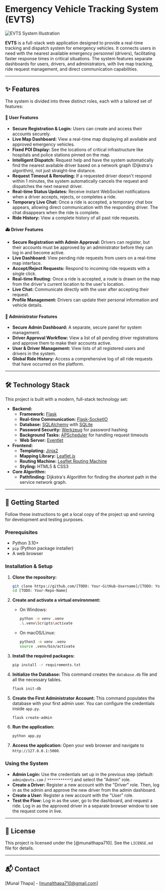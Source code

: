 # Emergency Vehicle Tracking System (EVTS)

![EVTS System Illustration](static/images/hero-image.png)

**EVTS** is a full-stack web application designed to provide a real-time tracking and dispatch system for emergency vehicles. It connects users in need with the nearest available emergency personnel (drivers), facilitating faster response times in critical situations. The system features separate dashboards for users, drivers, and administrators, with live map tracking, ride request management, and direct communication capabilities.

---

## ✨ Features

The system is divided into three distinct roles, each with a tailored set of features:

#### 👤 User Features
- **Secure Registration & Login:** Users can create and access their accounts securely.
- **Live Map Dashboard:** View a real-time map displaying all available and approved emergency vehicles.
- **Fixed POI Display:** See the locations of critical infrastructure like hospitals and police stations pinned on the map.
- **Intelligent Dispatch:** Request help and have the system automatically find the nearest available driver based on a network graph (Dijkstra's algorithm), not just straight-line distance.
- **Request Timeout & Rerouting:** If a requested driver doesn't respond within 1 minutes, the system automatically cancels the request and dispatches the next nearest driver.
- **Real-time Status Updates:** Receive instant WebSocket notifications when a driver accepts, rejects, or completes a ride.
- **Temporary Live Chat:** Once a ride is accepted, a temporary chat box appears, allowing direct communication with the responding driver. The chat disappears when the ride is complete.
- **Ride History:** View a complete history of all past ride requests.

#### 🚑 Driver Features
- **Secure Registration with Admin Approval:** Drivers can register, but their accounts must be approved by an administrator before they can log in and become active.
- **Live Dashboard:** View pending ride requests from users on a real-time map interface.
- **Accept/Reject Requests:** Respond to incoming ride requests with a single click.
- **Real-time Routing:** Once a ride is accepted, a route is drawn on the map from the driver's current location to the user's location.
- **Live Chat:** Communicate directly with the user after accepting their request.
- **Profile Management:** Drivers can update their personal information and vehicle details.

#### 👑 Administrator Features
- **Secure Admin Dashboard:** A separate, secure panel for system management.
- **Driver Approval Workflow:** View a list of all pending driver registrations and approve them to make their accounts active.
- **User & Driver Management:** View lists of all registered users and drivers in the system.
- **Global Ride History:** Access a comprehensive log of all ride requests that have occurred on the platform.

---

## 🛠️ Technology Stack

This project is built with a modern, full-stack technology set:

- **Backend:**
  - **Framework:** [Flask](https://flask.palletsprojects.com/)
  - **Real-time Communication:** [Flask-SocketIO](https://flask-socketio.readthedocs.io/)
  - **Database:** [SQLAlchemy](https://www.sqlalchemy.org/) with [SQLite](https://www.sqlite.org/index.html)
  - **Password Security:** [Werkzeug](https://werkzeug.palletsprojects.com/) for password hashing
  - **Background Tasks:** [APScheduler](https://apscheduler.readthedocs.io/) for handling request timeouts
  - **Web Server:** [Eventlet](http://eventlet.net/)
- **Frontend:**
  - **Templating:** [Jinja2](https://jinja.palletsprojects.com/)
  - **Mapping Library:** [Leaflet.js](https://leafletjs.com/)
  - **Routing Machine:** [Leaflet Routing Machine](http://www.liedman.se/leaflet-routing-machine/)
  - **Styling:** HTML5 & CSS3
- **Core Algorithm:**
  - **Pathfinding:** Dijkstra's Algorithm for finding the shortest path in the service network graph.

---

## 🚀 Getting Started

Follow these instructions to get a local copy of the project up and running for development and testing purposes.

### Prerequisites

- Python 3.10+
- `pip` (Python package installer)
- A web browser

### Installation & Setup

1.  **Clone the repository:**
    ```bash
    git clone https://github.com/[TODO: Your-GitHub-Username]/[TODO: Your-Repo-Name].git
    cd [TODO: Your-Repo-Name]
    ```

2.  **Create and activate a virtual environment:**
    - On Windows:
      ```bash
      python -m venv .venv
      .\.venv\Scripts\activate
      ```
    - On macOS/Linux:
      ```bash
      python3 -m venv .venv
      source .venv/bin/activate
      ```

3.  **Install the required packages:**
    ```bash
    pip install -r requirements.txt
    ```

4.  **Initialize the Database:**
    This command creates the `database.db` file and all the necessary tables.
    ```bash
    flask init-db
    ```

5.  **Create the First Administrator Account:**
    This command populates the database with your first admin user. You can configure the credentials inside `app.py`.
    ```bash
    flask create-admin
    ```

6.  **Run the application:**
    ```bash
    python app.py
    ```

7.  **Access the application:**
    Open your web browser and navigate to `http://127.0.0.1:5000`.

### Using the System

- **Admin Login:** Use the credentials set up in the previous step (default: `admin@evts.com` / `***********`) and select the "Admin" role.
- **Create a Driver:** Register a new account with the "Driver" role. Then, log in as the admin and approve the new driver from the admin dashboard.
- **Create a User:** Register a new account with the "User" role.
- **Test the Flow:** Log in as the user, go to the dashboard, and request a ride. Log in as the approved driver in a separate browser window to see the request come in live.

---

## 📄 License

This project is licensed under the [@munalthapa710]. See the `LICENSE.md` file for details.

---

## 📬 Contact

[Munal Thapa] - [munalthapa710@gmail.com]

